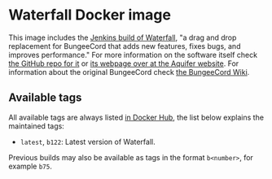 # Waterfall Docker image

This image includes the [Jenkins build of Waterfall](), "a drag and drop replacement for BungeeCord that adds new features, fixes bugs, and improves performance." For more information on the software itself check [the GitHub repo for it](https://github.com/WaterfallMC/Waterfall) or [its webpage over at the Aquifer website](https://aquifermc.org/pages/about-waterfall/). For information about the original BungeeCord check [the BungeeCord Wiki](https://www.spigotmc.org/wiki/about-bungeecord/).

## Available tags

All available tags are always listed [in Docker Hub](https://hub.docker.com/r/icedream/waterfall/tags), the list below explains the maintained tags:

- `latest`, `b122`: Latest version of Waterfall.

Previous builds may also be available as tags in the format `b<number>`, for
example `b75`.
